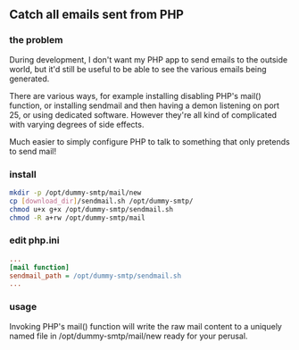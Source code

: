 ## Catch all emails sent from PHP

### the problem 

During development, I don't want my PHP app to send emails to the outside world,
but it'd still be useful to be able to see the various emails being generated.

There are various ways, for example installing disabling PHP's mail() function, or
installing sendmail and then having a demon listening on port 25, or using dedicated software.
However they're all kind of complicated with varying degrees of side effects.

Much easier to simply configure PHP to talk to something that only pretends to send mail!

### install 
```bash
mkdir -p /opt/dummy-smtp/mail/new
cp [download_dir]/sendmail.sh /opt/dummy-smtp/
chmod u+x g+x /opt/dummy-smtp/sendmail.sh
chmod -R a+rw /opt/dummy-smtp/mail
```

### edit php.ini
```ini
...
[mail function]
sendmail_path = /opt/dummy-smtp/sendmail.sh
...
```

### usage

Invoking PHP's mail() function will write the raw mail content to a uniquely named
file in /opt/dummy-smtp/mail/new ready for your perusal.

